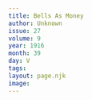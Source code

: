 ```yaml
---
title: Bells As Money
author: Unknown
issue: 27
volume: 9
year: 1916
month: 39
day: V
tags:
layout: page.njk
image:
---
```





